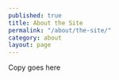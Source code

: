 ```yaml
---
published: true
title: About the Site
permalink: "/about/the-site/"
category: about
layout: page
---
```


Copy goes here
